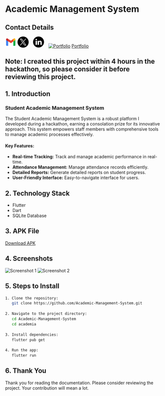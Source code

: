 # Academic Management System

## Contact Details

[<img src="assets/gmail.png" alt="Email" width="36" height="36">](mailto:your-email@example.com)
[<img src="assets/twitter.png" alt="Twitter" width="36" height="36" style="margin-right: 10px;">](https://twitter.com/Raj-Surase)
[<img src="assets/linkedin.png" alt="LinkedIn" width="36" height="36" style="margin-right: 10px;">]([https://www.linkedin.com/in/raj-surase/])
[![Portfolio](https://img.icons8.com/ios-filled/50/000000/domain.png)](https://your-portfolio-link.com) [Portfolio](https://your-portfolio-link.com)

<h2>Note: I created this project within 4 hours in the hackathon, so please consider it before reviewing this project.</h2>

## 1. Introduction

### Student Academic Management System

The Student Academic Management System is a robust platform I developed during a hackathon, earning a consolation prize for its innovative approach. This system empowers staff members with comprehensive tools to manage academic processes effectively. 

#### Key Features:
- **Real-time Tracking:** Track and manage academic performance in real-time.
- **Attendance Management:** Manage attendance records efficiently.
- **Detailed Reports:** Generate detailed reports on student progress.
- **User-Friendly Interface:** Easy-to-navigate interface for users.

## 2. Technology Stack

- Flutter
- Dart
- SQLite Database

## 3. APK File

[Download APK](https://your-apk-file-link.com)

## 4. Screenshots

![Screenshot 1](https://your-screenshot-link1.com)
![Screenshot 2](https://your-screenshot-link2.com)

## 5. Steps to Install

```bash
1. Clone the repository:
   git clone https://github.com/Academic-Management-System.git

2. Navigate to the project directory:
   cd Academic-Management-System
   cd academia

3. Install dependencies:
   flutter pub get

4. Run the app:
   flutter run
```

## 6. Thank You

Thank you for reading the documentation. Please consider reviewing the project. Your contribution will mean a lot.
